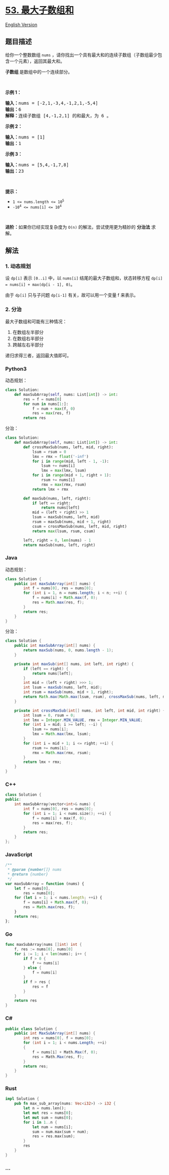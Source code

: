 # [53. 最大子数组和](https://leetcode.cn/problems/maximum-subarray)

[English Version](/solution/0000-0099/0053.Maximum%20Subarray/README_EN.md)

## 题目描述

<!-- 这里写题目描述 -->

<p>给你一个整数数组 <code>nums</code> ，请你找出一个具有最大和的连续子数组（子数组最少包含一个元素），返回其最大和。</p>

<p><strong>子数组 </strong>是数组中的一个连续部分。</p>

<p>&nbsp;</p>

<p><strong>示例 1：</strong></p>

<pre>
<strong>输入：</strong>nums = [-2,1,-3,4,-1,2,1,-5,4]
<strong>输出：</strong>6
<strong>解释：</strong>连续子数组&nbsp;[4,-1,2,1] 的和最大，为&nbsp;6 。
</pre>

<p><strong>示例 2：</strong></p>

<pre>
<strong>输入：</strong>nums = [1]
<strong>输出：</strong>1
</pre>

<p><strong>示例 3：</strong></p>

<pre>
<strong>输入：</strong>nums = [5,4,-1,7,8]
<strong>输出：</strong>23
</pre>

<p>&nbsp;</p>

<p><strong>提示：</strong></p>

<ul>
	<li><code>1 &lt;= nums.length &lt;= 10<sup>5</sup></code></li>
	<li><code>-10<sup>4</sup> &lt;= nums[i] &lt;= 10<sup>4</sup></code></li>
</ul>

<p>&nbsp;</p>

<p><strong>进阶：</strong>如果你已经实现复杂度为 <code>O(n)</code> 的解法，尝试使用更为精妙的 <strong>分治法</strong> 求解。</p>

## 解法

<!-- 这里可写通用的实现逻辑 -->

### 1. 动态规划

设 `dp[i]` 表示 `[0..i]` 中，以 `nums[i]` 结尾的最大子数组和，状态转移方程 `dp[i] = nums[i] + max(dp[i - 1], 0)`。

由于 `dp[i]` 只与子问题 `dp[i-1]` 有关，故可以用一个变量 f 来表示。

### 2. 分治

最大子数组和可能有三种情况：

1. 在数组左半部分
1. 在数组右半部分
1. 跨越左右半部分

递归求得三者，返回最大值即可。

<!-- tabs:start -->

### **Python3**

<!-- 这里可写当前语言的特殊实现逻辑 -->

动态规划：

```python
class Solution:
    def maxSubArray(self, nums: List[int]) -> int:
        res = f = nums[0]
        for num in nums[1:]:
            f = num + max(f, 0)
            res = max(res, f)
        return res
```

分治：

```python
class Solution:
    def maxSubArray(self, nums: List[int]) -> int:
        def crossMaxSub(nums, left, mid, right):
            lsum = rsum = 0
            lmx = rmx = float('-inf')
            for i in range(mid, left - 1, -1):
                lsum += nums[i]
                lmx = max(lmx, lsum)
            for i in range(mid + 1, right + 1):
                rsum += nums[i]
                rmx = max(rmx, rsum)
            return lmx + rmx

        def maxSub(nums, left, right):
            if left == right:
                return nums[left]
            mid = (left + right) >> 1
            lsum = maxSub(nums, left, mid)
            rsum = maxSub(nums, mid + 1, right)
            csum = crossMaxSub(nums, left, mid, right)
            return max(lsum, rsum, csum)

        left, right = 0, len(nums) - 1
        return maxSub(nums, left, right)
```

### **Java**

<!-- 这里可写当前语言的特殊实现逻辑 -->

动态规划：

```java
class Solution {
    public int maxSubArray(int[] nums) {
        int f = nums[0], res = nums[0];
        for (int i = 1, n = nums.length; i < n; ++i) {
            f = nums[i] + Math.max(f, 0);
            res = Math.max(res, f);
        }
        return res;
    }
}
```

分治：

```java
class Solution {
    public int maxSubArray(int[] nums) {
        return maxSub(nums, 0, nums.length - 1);
    }

    private int maxSub(int[] nums, int left, int right) {
        if (left == right) {
            return nums[left];
        }
        int mid = (left + right) >>> 1;
        int lsum = maxSub(nums, left, mid);
        int rsum = maxSub(nums, mid + 1, right);
        return Math.max(Math.max(lsum, rsum), crossMaxSub(nums, left, mid, right));
    }

    private int crossMaxSub(int[] nums, int left, int mid, int right) {
        int lsum = 0, rsum = 0;
        int lmx = Integer.MIN_VALUE, rmx = Integer.MIN_VALUE;
        for (int i = mid; i >= left; --i) {
            lsum += nums[i];
            lmx = Math.max(lmx, lsum);
        }
        for (int i = mid + 1; i <= right; ++i) {
            rsum += nums[i];
            rmx = Math.max(rmx, rsum);
        }
        return lmx + rmx;
    }
}
```

### **C++**

```cpp
class Solution {
public:
    int maxSubArray(vector<int>& nums) {
        int f = nums[0], res = nums[0];
        for (int i = 1; i < nums.size(); ++i) {
            f = nums[i] + max(f, 0);
            res = max(res, f);
        }
        return res;
    }
};
```

### **JavaScript**

```js
/**
 * @param {number[]} nums
 * @return {number}
 */
var maxSubArray = function (nums) {
    let f = nums[0],
        res = nums[0];
    for (let i = 1; i < nums.length; ++i) {
        f = nums[i] + Math.max(f, 0);
        res = Math.max(res, f);
    }
    return res;
};
```

### **Go**

```go
func maxSubArray(nums []int) int {
    f, res := nums[0], nums[0]
    for i := 1; i < len(nums); i++ {
        if f > 0 {
            f += nums[i]
        } else {
            f = nums[i]
        }
        if f > res {
            res = f
        }
    }
    return res
}
```

### **C#**

```cs
public class Solution {
    public int MaxSubArray(int[] nums) {
        int res = nums[0], f = nums[0];
        for (int i = 1; i < nums.Length; ++i)
        {
            f = nums[i] + Math.Max(f, 0);
            res = Math.Max(res, f);
        }
        return res;
    }
}
```

### **Rust**

```rust
impl Solution {
    pub fn max_sub_array(nums: Vec<i32>) -> i32 {
        let n = nums.len();
        let mut res = nums[0];
        let mut sum = nums[0];
        for i in 1..n {
            let num = nums[i];
            sum = num.max(sum + num);
            res = res.max(sum);
        }
        res
    }
}
```

### **...**

```

```

<!-- tabs:end -->
